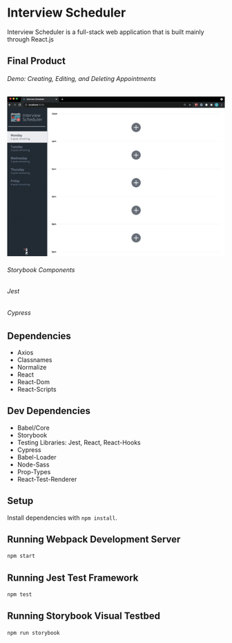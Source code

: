 # Interview Scheduler
Interview Scheduler is a full-stack web application that is built mainly through React.js

## Final Product
###### Demo: Creating, Editing, and Deleting Appointments
!["Create, Edit, and Delete Appointments"](https://github.com/kleirrozel/scheduler/blob/master/docs/scheduler-demo.gif?raw=true)

###### Storybook Components

###### Jest

###### Cypress

## Dependencies
- Axios
- Classnames
- Normalize
- React
- React-Dom
- React-Scripts

## Dev Dependencies
- Babel/Core
- Storybook
- Testing Libraries: Jest, React, React-Hooks
- Cypress
- Babel-Loader
- Node-Sass
- Prop-Types
- React-Test-Renderer

## Setup

Install dependencies with `npm install`.

## Running Webpack Development Server

```sh
npm start
```

## Running Jest Test Framework

```sh
npm test
```

## Running Storybook Visual Testbed

```sh
npm run storybook
```
